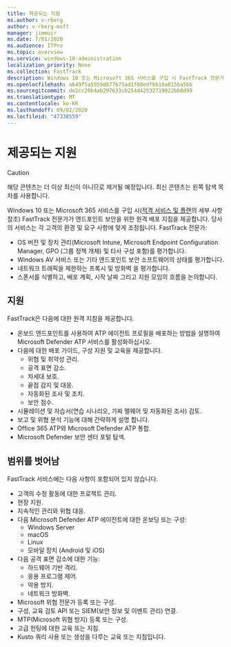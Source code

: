 ```yaml
---
title: 제공되는 지원
ms.author: v-rberg
author: v-rberg-msft
manager: jimmuir
ms.date: 7/01/2020
ms.audience: ITPro
ms.topic: overview
ms.service: windows-10-administration
localization_priority: None
ms.collection: FastTrack
description: Windows 10 또는 Microsoft 365 서비스를 구입 시 FastTrack 전문가가 엔드포인트 보안을 위한 원격 배포 지침을 제공합니다. 당사의 서비스는 각 고객의 환경 및 요구 사항에 맞게 조정됩니다.
ms.openlocfilehash: a649f5a5959d877b75ad1f08edfbb18a015ba5bb
ms.sourcegitcommit: de2cc20b4ab297633cb254d42532719022bb8d99
ms.translationtype: MT
ms.contentlocale: ko-KR
ms.lasthandoff: 09/02/2020
ms.locfileid: "47338559"
---
```

# <a name="assistance-offered"></a>제공되는 지원  

> [!CAUTION]
> 해당 콘텐츠는 더 이상 최신이 아니므로 제거될 예정입니다. 최신 콘텐츠는 왼쪽 탐색 목차를 사용합니다.

Windows 10 또는 Microsoft 365 서비스를 구입 시([적격 서비스 및 플랜](M365-eligible-services-and-plans.md)의 세부 사항 참조) FastTrack 전문가가 엔드포인트 보안을 위한 원격 배포 지침을 제공합니다. 당사의 서비스는 각 고객의 환경 및 요구 사항에 맞게 조정됩니다. FastTrack 전문가:
- OS 버전 및 장치 관리(Microsoft Intune, Microsoft Endpoint Configuration Manager, GPO (그룹 정책 개체) 및 타사 구성 포함)를 평가합니다.
- Windows AV 서비스 또는 기타 엔드포인트 보안 소프트웨어의 상태를 평가합니다.
- 네트워크 트래픽을 제한하는 프록시 및 방화벽 을 평가합니다.
- 스폰서를 식별하고, 배포 계획, 시작 날짜 그리고 지원 모임의 흐름을 논의합니다.

## <a name="assistance"></a>지원

FastTrack은 다음에 대한 원격 지침을 제공합니다.
- 온보드 엔드포인트를 사용하여 ATP 에이전트 프로필을 배포하는 방법을 설명하여 Microsoft Defender ATP 서비스를 활성화하십시오.
- 다음에 대한 배포 가이드, 구성 지원 및 교육을 제공합니다.
    - 위협 및 취약성 관리.
    - 공격 표면 감소.
    - 차세대 보호.
    - 끝점 감지 및 대응.
    - 자동화된 조사 및 조치.
    - 보안 점수.
- 시뮬레이션 및 자습서(연습 시나리오, 가짜 맬웨어 및 자동화된 조사) 검토.
- 보고 및 위협 분석 기능에 대해 간략하게 설명 합니다.
- Office 365 ATP와 Microsoft Defender ATP 통합.
- Microsoft Defender 보안 센터 포털 탐색.

## <a name="out-of-scope"></a>범위를 벗어남

FastTrack 서비스에는 다음 사항이 포함되어 있지 않습니다.
- 고객의 수정 활동에 대한 프로젝트 관리.
- 현장 지원.
- 지속적인 관리와 위협 대응.
- 다음 Microsoft Defender ATP 에이전트에 대한 온보딩 또는 구성:
   - Windows Server
   - macOS
   - Linux
   - 모바일 장치 (Android 및 iOS)
- 다음 공격 표면 감소에 대한 기능:
    - 하드웨어 기반 격리.
    - 응용 프로그램 제어.
    - 악용 방지.
    - 네트워크 방화벽.
- Microsoft 위협 전문가 등록 또는 구성.
- 구성, 교육 검토 API 또는 SIEM(보안 정보 및 이벤트 관리) 연결.
- MTP(Microsoft 위협 방지) 등록 또는 구성.
- 고급 헌팅에 대한 교육 또는 지침.
- Kusto 쿼리 사용 또는 생성을 다루는 교육 또는 지침입니다.
